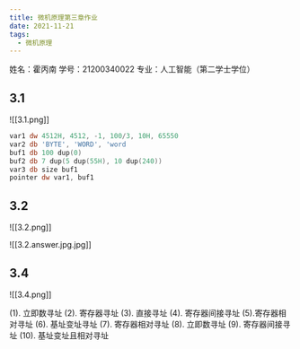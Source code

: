 ```yaml
---
title: 微机原理第三章作业
date: 2021-11-21
tags:
  - 微机原理
---
```


姓名：霍丙南
学号：21200340022
专业：人工智能（第二学士学位）

## 3.1

![[3.1.png]]

```asm
var1 dw 4512H, 4512, -1, 100/3, 10H, 65550
var2 db 'BYTE', 'WORD', 'word
buf1 db 100 dup(0)
buf2 db 7 dup(5 dup(55H), 10 dup(240))
var3 db size buf1
pointer dw var1, buf1
```

## 3.2

![[3.2.png]]

![[3.2.answer.jpg.jpg]]

## 3.4

![[3.4.png]]

(1). 立即数寻址
(2). 寄存器寻址
(3). 直接寻址
 (4). 寄存器间接寻址
 (5).寄存器相对寻址
 (6). 基址变址寻址
 (7). 寄存器相对寻址
 (8). 立即数寻址
 (9). 寄存器间接寻址
 (10). 基址变址且相对寻址
 